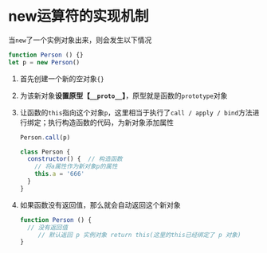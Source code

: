 # new运算符的实现机制

当`new`了一个实例对象出来，则会发生以下情况

```js
function Person () {}
let p = new Person()
```

1. 首先创建一个新的空对象`{}`

2. 为该新对象**设置原型【`__proto__`】**，原型就是函数的`prototype`对象

3. 让函数的`this`指向这个对象`p`，这里相当于执行了`call / apply / bind`方法进行绑定；执行构造函数的代码，为新对象添加属性

   ```js
   Person.call(p)
   
   class Person {
     constructor() {  // 构造函数
       // 将a属性作为新对象p的属性
       this.a = '666'
     }
   }
   ```

4. 如果函数没有返回值，那么就会自动返回这个新对象

   ```js
   function Person () {
     // 没有返回值
    	// 默认返回 p 实例对象 return this(这里的this已经绑定了 p 对象)
   }
   ```

   
